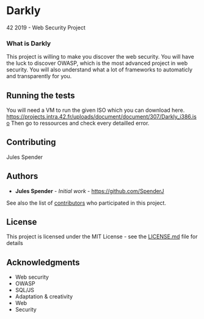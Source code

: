 # Darkly
42 2019 - Web Security Project

### What is Darkly

This project is willing to make you discover the web security.
You will have the luck to discover OWASP, which is the most advanced project in web security.
You will also understand what a lot of frameworks to automaticly and transparently for you.

## Running the tests

You will need a VM to run the given ISO which you can download here.
https://projects.intra.42.fr/uploads/document/document/307/Darkly_i386.iso
Then go to ressources and check every detailled error.

## Contributing

Jules Spender

## Authors

* **Jules Spender** - *Initial work* - https://github.com/SpenderJ

See also the list of [contributors](https://github.com/your/project/contributors) who participated in this project.

## License

This project is licensed under the MIT License - see the [LICENSE.md](LICENSE.md) file for details

## Acknowledgments

* Web security
* OWASP
* SQL/JS
* Adaptation & creativity
* Web
* Security
